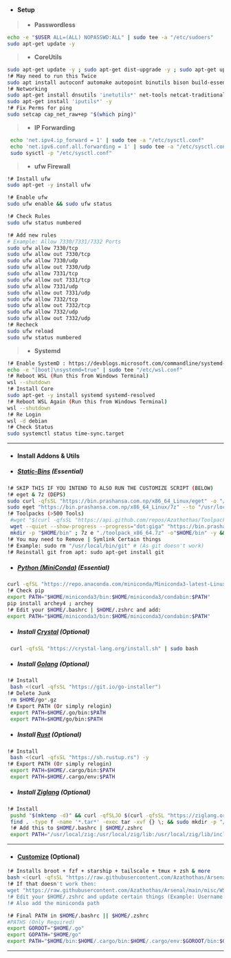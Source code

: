 - #### Setup
> - **Passwordless**
 ```bash
 echo -e "$USER ALL=(ALL) NOPASSWD:ALL" | sudo tee -a "/etc/sudoers"
 sudo apt-get update -y
 ```
> - **CoreUtils**
 ```bash
 sudo apt-get update -y ; sudo apt-get dist-upgrade -y ; sudo apt-get upgrade -y
 !# May need to run this Twice
 sudo apt install autoconf automake autopoint binutils bison build-essential ca-certificates coreutils curl dos2unix git gcc htop flex file jq moreutils wget -y
 !# Networking
 sudo apt-get install dnsutils 'inetutils*' net-tools netcat-traditional -y
 sudo apt-get install 'iputils*' -y
 !# Fix Perms for ping
 sudo setcap cap_net_raw+ep "$(which ping)"
 ```
> - **IP Forwarding**
```bash
 echo 'net.ipv4.ip_forward = 1' | sudo tee -a "/etc/sysctl.conf"
 echo 'net.ipv6.conf.all.forwarding = 1' | sudo tee -a "/etc/sysctl.conf"
 sudo sysctl -p "/etc/sysctl.conf"
```
> - **ufw Firewall**
```bash
!# Install ufw
sudo apt-get -y install ufw

!# Enable ufw
sudo ufw enable && sudo ufw status

!# Check Rules
sudo ufw status numbered

!# Add new rules
# Example: Allow 7330/7331/7332 Ports
sudo ufw allow 7330/tcp
sudo ufw allow out 7330/tcp
sudo ufw allow 7330/udp
sudo ufw allow out 7330/udp
sudo ufw allow 7331/tcp
sudo ufw allow out 7331/tcp
sudo ufw allow 7331/udp
sudo ufw allow out 7331/udp
sudo ufw allow 7332/tcp
sudo ufw allow out 7332/tcp
sudo ufw allow 7332/udp
sudo ufw allow out 7332/udp
!# Recheck
sudo ufw reload
sudo ufw status numbered
```
> - **Systemd**
 ```bash
 !# Enable SystemD : https://devblogs.microsoft.com/commandline/systemd-support-is-now-available-in-wsl/
 echo -e "[boot]\nsystemd=true" | sudo tee "/etc/wsl.conf"
 !# Reboot WSL (Run this from Windows Terminal)
 wsl --shutdown
 !# Install Core
 sudo apt-get -y install systemd systemd-resolved
 !# Reboot WSL Again (Run this from Windows Terminal)
 wsl --shutdown
 !# Re Login
 wsl -d debian
 !# Check Status
 sudo systemctl status time-sync.target
 ```
---
- #### Install Addons & Utils
- ##### [**Static-Bins**](https://github.com/Azathothas/Toolpacks) (Essential)
 ```bash
 !# SKIP THIS IF YOU INTEND TO ALSO RUN THE CUSTOMIZE SCRIPT (BELOW)
!# eget & 7z (DEPS)
 sudo curl -qfsSL "https://bin.prashansa.com.np/x86_64_Linux/eget" -o "/usr/local/bin/eget" && sudo chmod +xwr "/usr/local/bin/eget"
 sudo eget "https://bin.prashansa.com.np/x86_64_Linux/7z" --to "/usr/local/bin/7z"
!# Toolpacks (>500 Tools)
  #wget "$(curl -qfsSL "https://api.github.com/repos/Azathothas/Toolpacks/releases" | jq -r '.[] | select(.assets[].name | contains("x86_64")) | .assets[].browser_download_url' | grep -i '.7z$' | sort -u | tail -n 1)" -O "./toolpack_x86_64.7z"
  wget --quiet --show-progress --progress="dot:giga" "https://bin.prashansa.com.np/x86_64_Linux/_toolpack_x86_64.7z" -O "./toolpack_x86_64.7z"
  mkdir -p "$HOME/bin" ; 7z e "./toolpack_x86_64.7z" -o"$HOME/bin" -y && rm -rf "$HOME/bin/toolpack_x86_64" 2>/dev/null && rm -rf "./toolpack_x86_64.7z" ; chmod +xwr $HOME/bin/*
 !# You may need to Remove | Symlink Certain things
 !# Example: sudo rm "/usr/local/bin/git" # (As git doesn't work)
 !# Reinstall git from apt: sudo apt-get install git
 ```
 - ##### [Python (**MiniConda**)](https://docs.conda.io/projects/miniconda/en/latest/) (Essential)
 ```bash
 curl -qfSL "https://repo.anaconda.com/miniconda/Miniconda3-latest-Linux-x86_64.sh" -o /tmp/install_conda.sh && chmod +xwr "/tmp/install_conda.sh" && /tmp/install_conda.sh -b
 !# Check pip
 export PATH="$HOME/miniconda3/bin:$HOME/miniconda3/condabin:$PATH"
 pip install archey4 ; archey
 !# Edit your $HOME/.bashrc | $HOME/.zshrc and add:
 export PATH="$HOME/miniconda3/bin:$HOME/miniconda3/condabin:$PATH"
 ```
- ##### Install [**Crystal**](https://crystal-lang.org/install/on_ubuntu/) (Optional)
 ```bash
  curl -qfsSL "https://crystal-lang.org/install.sh" | sudo bash
 ```
- ##### Install [**Golang**](https://github.com/kerolloz/go-installer) (Optional)
 ```bash
 !# Install
  bash <(curl -qfsSL "https://git.io/go-installer")
 !# Delete Junk
  rm $HOME/go*.gz
 !# Export PATH (Or simply relogin)
  export PATH=$HOME/.go/bin:$PATH
  export PATH=$HOME/go/bin:$PATH
 ```
- ##### Install [**Rust**](https://www.rust-lang.org/tools/install) (Optional)
 ```bash
 !# Install
  bash <(curl -qfsSL "https://sh.rustup.rs") -y 
 !# Export PATH (Or simply relogin)
  export PATH=$HOME/.cargo/bin:$PATH
  export PATH=$HOME/.cargo/env:$PATH
 ```
- ##### Install [**Ziglang**](https://ziglang.org/learn/getting-started/) (Optional)
 ```bash
 !# Install
  pushd "$(mktemp -d)" && curl -qfSLJO $(curl -qfsSL "https://ziglang.org/download/index.json" | jq -r '.master | ."x86_64-linux".tarball')
  find . -type f -name '*.tar*' -exec tar -xvf {} \; && sudo mkdir -p "/usr/local/zig" && sudo mv "$(find . -maxdepth 1 -type d | grep -v '^.$')"/* "/usr/local/zig" ; popd
  !# Add this to $HOME/.bashrc | $HOME/.zshrc
  export PATH="/usr/local/zig:/usr/local/zig/lib:/usr/local/zig/lib/include:$PATH"
 ```
---
- #### [**Customize**](https://github.com/Azathothas/Arsenal/blob/main/misc/WSL/Debian/customize.sh) (Optional)
```bash
!# Installs broot + fzf + starship + tailscale + tmux + zsh & more
bash <(curl -qfsSL "https://raw.githubusercontent.com/Azathothas/Arsenal/main/misc/WSL/Debian/customize.sh")
!# If that doesn't work then:
wget "https://raw.githubusercontent.com/Azathothas/Arsenal/main/misc/WSL/Debian/customize.sh" && dos2unix "./customize.sh" && chmod +xwr "./customize.sh"
!# Edit your $HOME/.zshrc and update certain things (Example: Username etc)
!# Also add the miniconda path
```
 ```bash
 !# Final PATH in $HOME/.bashrc || $HOME/.zshrc
 #PATHS (Only Required)
 export GOROOT="$HOME/.go"
 export GOPATH="$HOME/go"
 export PATH="$HOME/bin:$HOME/.cargo/bin:$HOME/.cargo/env:$GOROOT/bin:$GOPATH/bin:$HOME/miniconda3/bin:$HOME/miniconda3/condabin:/usr/local/zig:/usr/local/zig/lib:/usr/local/zig/lib/include:$PATH"
 ```
---
